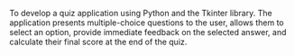 To develop a quiz application using Python and the Tkinter library. The application presents multiple-choice questions to the user, allows them to select an option, provide immediate feedback on the selected answer, and calculate their final score at the end of the quiz.
